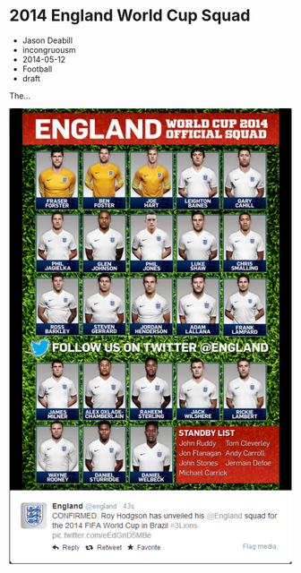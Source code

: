 # 2014 England World Cup Squad
- Jason Deabill
- incongruousm
- 2014-05-12
- Football
- draft

The...

![England 2014 WC Squad](england-squad-2014.png)